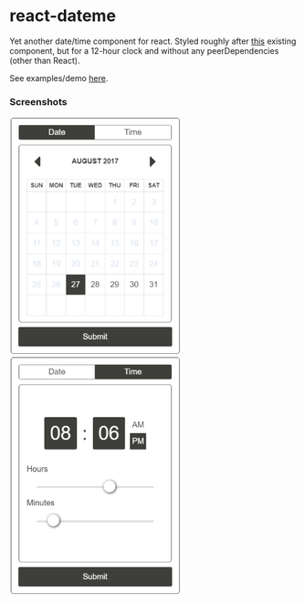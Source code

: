 # react-dateme
Yet another date/time component for react. Styled roughly after [this](https://github.com/wangzuo/input-moment) existing component, but for
a 12-hour clock and without any peerDependencies (other than React).

See examples/demo [here](https://jhavrick.github.io/react-dateme/test/).

### Screenshots
<img src="screenshots/react-dateme-date.png" width="300"> <img src="screenshots/react-dateme-time.png" width="300">



